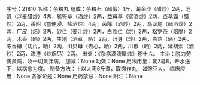 序号：21810
名称：余粮丸
组成：余粮石（醋煅）1斤，海金沙（醋炒）2两，皂矾（浮麦醋炒）4两，豨签草（酒炒）2两，益母草（蜜酒炒）2两，百草霜（醋炒）2两，香附（童便浸、盐酒炒）4两，茵陈（酒炒）2两，乌龙尾（醋酒炒）2两，广皮（焙）2两，砂仁（姜汁炒）2两，白蔻仁（烘）2两，松罗茶（焙脆）2两，木香（晒）2两，生地（酒煮，晒）2两，归身（炒）2两，白芷（晒）2两，陈香櫞（切片，晒）2两，川贝母（去心，晒）2两，川椒（晒）2两，延胡索（酒炒）2两，漆渣（炒烟尽）2两。
出处：《杂病源流犀烛》卷十六。
主治：脱力劳伤黄病，及一切黄胖病。
加减：None
功效：None
用法用量：朝7暮8，开水送下，以病愈为度。
制备方法：上以大枣6斤煮，取肉作丸，如豌豆大。
临床应用：None
各家论述：None
用药禁忌：None
附注：None

